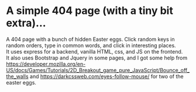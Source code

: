 # A simple 404 page (with a tiny bit extra)...
A 404 page with a bunch of hidden Easter eggs. Click random keys in random orders, type in common words, and click in interesting places. <br>
It uses express for a backend, vanilla HTML, css, and JS on the frontend.<br>
It also uses Bootstrap and Jquery in some pages, and I got some help from https://developer.mozilla.org/en-US/docs/Games/Tutorials/2D_Breakout_game_pure_JavaScript/Bounce_off_the_walls and https://darkcssweb.com/eyes-follow-mouse/ for two of the easter eggs.
